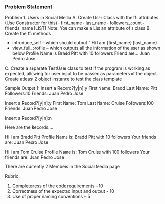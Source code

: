 ### Problem Statement

Problem 1. Users in Social Media
A. Create User Class with the ff: attributes (Use Constructor for this)
∙ first_name
∙ last_name
∙ followers_count
∙ friends_name [LIST]
Note: You can make a List an attribute of a class
B. Create the ff: methods
- introduce_self – which should output “ Hi I am {first_name} {last_name}
- view_full_profile – which outputs all the information of the user as shown below
Profile Name is Bradd Pitt with 10 followers
Friend are… Juan Pedro Jose

C. Create a separate TestUser class to test if the program is working as expected, allowing for
user input to be passed as parameters of the object. Create atleast 2 object instance to test
the class template

Sample Output 1:
Insert a Record?[y|n]:y
First Name: Bradd
Last Name: Pitt
Followers:10
Friends:
Juan
Pedro
Jose

Insert a Record?[y|n]:y
First Name: Tom
Last Name: Cruise
Followers:100
Friends:
Juan
Pedro
Jose

Insert a Record?[y|n]:n

Here are the Records….

Hi I am Bradd Pitt
Profile Name is: Bradd Pitt with 10 followers
Your friends are: Juan Pedro Jose

Hi I am Tom Cruise
Profile Name is: Tom Cruise with 100 followers
Your friends are: Juan Pedro Jose

There are currently 2 Members in the Social Media page

Rubric:
1. Completeness of the code requirements – 10
2. Correctness of the expected input and output - 10
3. Use of proper naming conventions – 5
